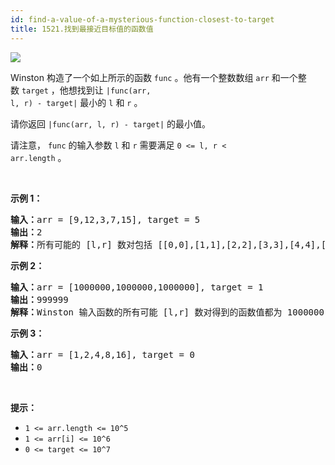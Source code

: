 ```yaml
---
id: find-a-value-of-a-mysterious-function-closest-to-target
title: 1521.找到最接近目标值的函数值
---
```

![](https://assets.leetcode-cn.com/aliyun-lc-upload/uploads/2020/07/19/change.png)

Winston 构造了一个如上所示的函数 <code>func</code> 。他有一个整数数组 <code>arr</code> 和一个整数 <code>target</code> ，他想找到让 <code>|func(arr, l, r) - target|</code> 最小的 <code>l</code> 和 <code>r</code> 。

请你返回 <code>|func(arr, l, r) - target|</code> 的最小值。

请注意， <code>func</code> 的输入参数 <code>l</code> 和 <code>r</code> 需要满足 <code>0 &lt;= l, r &lt; arr.length</code> 。

 

**示例 1：**


<pre><strong>输入：</strong>arr = [9,12,3,7,15], target = 5<br/><strong>输出：</strong>2<br/><strong>解释：</strong>所有可能的 [l,r] 数对包括 [[0,0],[1,1],[2,2],[3,3],[4,4],[0,1],[1,2],[2,3],[3,4],[0,2],[1,3],[2,4],[0,3],[1,4],[0,4]]， Winston 得到的相应结果为 [9,12,3,7,15,8,0,3,7,0,0,3,0,0,0] 。最接近 5 的值是 7 和 3，所以最小差值为 2 。<br/></pre>

**示例 2：**


<pre><strong>输入：</strong>arr = [1000000,1000000,1000000], target = 1<br/><strong>输出：</strong>999999<br/><strong>解释：</strong>Winston 输入函数的所有可能 [l,r] 数对得到的函数值都为 1000000 ，所以最小差值为 999999 。<br/></pre>

**示例 3：**


<pre><strong>输入：</strong>arr = [1,2,4,8,16], target = 0<br/><strong>输出：</strong>0<br/></pre>

 

**提示：**


- <code>1 &lt;= arr.length &lt;= 10^5</code>
- <code>1 &lt;= arr[i] &lt;= 10^6</code>
- <code>0 &lt;= target &lt;= 10^7</code>
